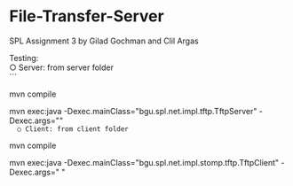 # File-Transfer-Server
SPL Assignment 3 by Gilad Gochman and Clil Argas

Testing:  
○ Server: from server folder  
    ```
    
mvn compile

mvn exec:java -Dexec.mainClass="bgu.spl.net.impl.tftp.TftpServer" -Dexec.args="<port>"  
    ```  
○ Client: from client folder  
    ```
    
 mvn compile
 
 mvn exec:java -Dexec.mainClass="bgu.spl.net.impl.stomp.tftp.TftpClient" -Dexec.args="<ip> <port>"
```

